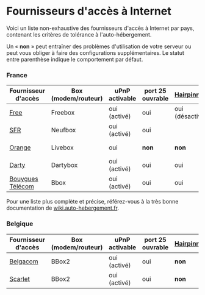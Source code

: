 # Fournisseurs d'accès à Internet

Voici un liste non-exhaustive des fournisseurs d'accès à Internet par pays, contenant les critères de tolérance à l'auto-hébergement.

Un « **non** » peut entraîner des problèmes d'utilisation de votre serveur ou peut vous obliger à faire des configurations supplémentaires. Le statut entre parenthèse indique le comportement par défaut.

### France

| Fournisseur d'accès | Box (modem/routeur) | uPnP activable | port 25 ouvrable | [Hairpinning](http://en.wikipedia.org/wiki/Hairpinning) | Reverse DNS personnalisable | IP fixe |
| --- | --- | --- | --- | --- | --- | --- |
| [Free](http://free.fr) | Freebox | oui (activé) | oui | oui (désactivé) | oui | oui |
| [SFR](http://sfr.fr) | Neufbox | oui (activé) | oui | | | **non** |
| [Orange](http://orange.fr) | Livebox | oui | **non** | **non** | **non** | **non** (pro seulement) |
| [Darty](http://dartybox.fr) | Dartybox | oui (activé) | oui | oui | **non** | oui |
| [Bouygues Télécom](http://www.bouyguestelecom.fr) | Bbox | oui (activé) | oui | oui | **non** | oui |
Pour une liste plus complète et précise, référez-vous à la très bonne documentation de [wiki.auto-hebergement.fr](http://wiki.auto-hebergement.fr/fournisseurs/fai#d%C3%A9tail_des_fai).


### Belgique

| Fournisseur d'accès | Box (modem/routeur) | uPnP activable | port 25 ouvrable | [Hairpinning](http://en.wikipedia.org/wiki/Hairpinning) | Reverse DNS personnalisable | IP fixe |
| --- | --- | --- | --- | --- | --- | --- |
| [Belgacom](http://belgacom.be) | BBox2 | oui (activé) | oui | **non** | **non** | **non** |
| [Scarlet](http://scarlet.be) | BBox2 | oui (activé) | oui | **non** | **non** | **non** |
